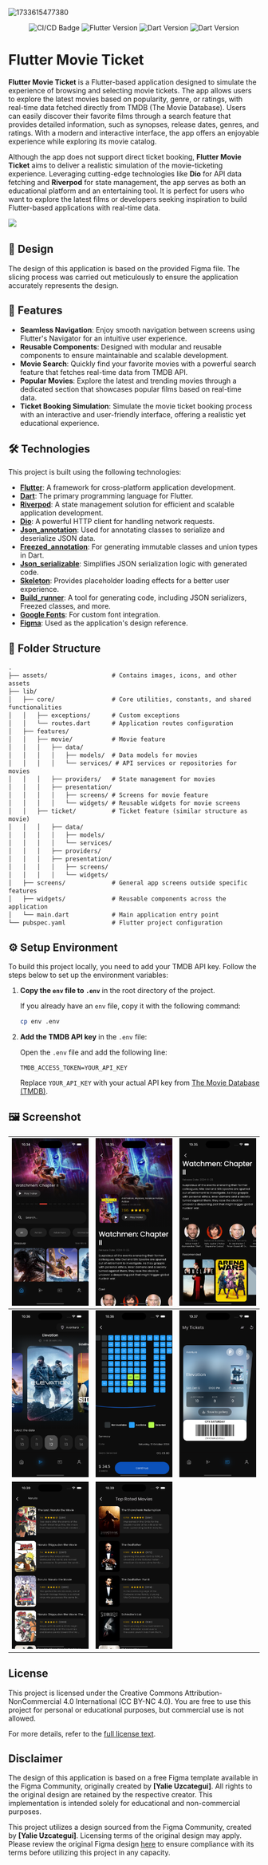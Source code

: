 ![1733615477380](image/README/1733615477380.png)

<p align="center">
    <img src="https://github.com/sh4dowByte/flutter_movie_ticket/actions/workflows/main.yaml/badge.svg?branch=release" alt="CI/CD Badge" style="max-width: 100%;">
    <img src="https://badgen.net/badge/Flutter/3.19.3/blue" alt="Flutter Version" style="max-width: 100%;">
    <img src="https://badgen.net/badge/Dart/3.3.1/blue" alt="Dart Version" style="max-width: 100%;">
    <img src="https://img.shields.io/badge/License-CC%20BY--NC%204.0-lightgrey.svg" alt="Dart Version" style="max-width: 100%;">
</p>

# Flutter Movie Ticket

**Flutter Movie Ticket** is a Flutter-based application designed to simulate the experience of browsing and selecting movie tickets. The app allows users to explore the latest movies based on popularity, genre, or ratings, with real-time data fetched directly from TMDB (The Movie Database). Users can easily discover their favorite films through a search feature that provides detailed information, such as synopses, release dates, genres, and ratings. With a modern and interactive interface, the app offers an enjoyable experience while exploring its movie catalog.

Although the app does not support direct ticket booking, **Flutter Movie Ticket** aims to deliver a realistic simulation of the movie-ticketing experience. Leveraging cutting-edge technologies like **Dio** for API data fetching and **Riverpod** for state management, the app serves as both an educational platform and an entertaining tool. It is perfect for users who want to explore the latest films or developers seeking inspiration to build Flutter-based applications with real-time data.

<a href="https://github.com/sh4dowByte/flutter_movie_ticket/releases/download/v1.0.0%2B1-2/app-release.apk">
    <img src="https://playerzon.com/asset/download.png" width="200" data-canonical-src="https://playerzon.com/asset/download.png" style="max-width: 100%;">
</a>

## 🎨 Design

The design of this application is based on the provided Figma file. The slicing process was carried out meticulously to ensure the application accurately represents the design.

## 🚀 Features

- **Seamless Navigation**: Enjoy smooth navigation between screens using Flutter's Navigator for an intuitive user experience.
- **Reusable Components**: Designed with modular and reusable components to ensure maintainable and scalable development.
- **Movie Search**: Quickly find your favorite movies with a powerful search feature that fetches real-time data from TMDB API.
- **Popular Movies**: Explore the latest and trending movies through a dedicated section that showcases popular films based on real-time data.
- **Ticket Booking Simulation**: Simulate the movie ticket booking process with an interactive and user-friendly interface, offering a realistic yet educational experience.

## 🛠️ Technologies

This project is built using the following technologies:

- **[Flutter](https://flutter.dev/)**: A framework for cross-platform application development.
- **[Dart](https://dart.dev/)**: The primary programming language for Flutter.
- **[Riverpod](https://riverpod.dev/)**: A state management solution for efficient and scalable application development.
- **[Dio](https://pub.dev/packages/dio)**: A powerful HTTP client for handling network requests.
- **[Json_annotation](https://pub.dev/packages/json_annotation)**: Used for annotating classes to serialize and deserialize JSON data.
- **[Freezed_annotation](https://pub.dev/packages/freezed_annotation)**: For generating immutable classes and union types in Dart.
- **[Json_serializable](https://pub.dev/packages/json_serializable)**: Simplifies JSON serialization logic with generated code.
- **[Skeleton](https://pub.dev/packages/skeleton)**: Provides placeholder loading effects for a better user experience.
- **[Build_runner](https://pub.dev/packages/build_runner)**: A tool for generating code, including JSON serializers, Freezed classes, and more.
- **[Google Fonts](https://fonts.google.com/)**: For custom font integration.
- **[Figma](https://www.figma.com/)**: Used as the application's design reference.

## 📂 Folder Structure

```plaintext
.
├── assets/                  # Contains images, icons, and other assets  
├── lib/  
│   ├── core/                # Core utilities, constants, and shared functionalities  
│   │   ├── exceptions/      # Custom exceptions  
│   │   └── routes.dart      # Application routes configuration 
│   ├── features/  
│   │   ├── movie/           # Movie feature  
│   │   │   ├── data/  
│   │   │   │   ├── models/  # Data models for movies  
│   │   │   │   └── services/ # API services or repositories for movies  
│   │   │   ├── providers/   # State management for movies  
│   │   │   ├── presentation/  
│   │   │   │   ├── screens/ # Screens for movie feature  
│   │   │   │   └── widgets/ # Reusable widgets for movie screens  
│   │   ├── ticket/          # Ticket feature (similar structure as movie)  
│   │   │   ├── data/  
│   │   │   │   ├── models/  
│   │   │   │   └── services/  
│   │   │   ├── providers/  
│   │   │   ├── presentation/  
│   │   │   │   ├── screens/  
│   │   │   │   └── widgets/  
│   ├── screens/             # General app screens outside specific features  
│   ├── widgets/             # Reusable components across the application  
│   └── main.dart            # Main application entry point  
└── pubspec.yaml             # Flutter project configuration  

```


## ⚙️ Setup Environment

To build this project locally, you need to add your TMDB API key. Follow the steps below to set up the environment variables:

1. **Copy the `env` file to `.env`** in the root directory of the project.
   
   If you already have an `env` file, copy it with the following command:
   ```bash
   cp env .env
   ```

2. **Add the TMDB API key** in the `.env` file:

   Open the `.env` file and add the following line:
   ```plaintext
   TMDB_ACCESS_TOKEN=YOUR_API_KEY
   ```

   Replace `YOUR_API_KEY` with your actual API key from [The Movie Database (TMDB)](https://www.themoviedb.org/).


## 🖼️ Screenshot

| ![1733625287946](image/README/1733625287946.png) | ![1733625332802](image/README/1733625332802.png) | ![1733625358748](image/README/1733625358748.png) |
| ---------------------------------------------- | ---------------------------------------------- | ---------------------------------------------- |
| ![1733625395891](image/README/1733625395891.png) | ![1733625426230](image/README/1733625426230.png) | ![1733625447697](image/README/1733625447697.png) |
| ![1733625551943](image/README/1733625551943.png) | ![1733625578318](image/README/1733625578318.png) |                                                |

## License

This project is licensed under the Creative Commons Attribution-NonCommercial 4.0 International (CC BY-NC 4.0).
You are free to use this project for personal or educational purposes, but commercial use is not allowed.

For more details, refer to the [full license text](LICENSE).

## Disclaimer

The design of this application is based on a free Figma template available in the Figma Community, originally created by **[Yalie Uzcategui]**. All rights to the original design are retained by the respective creator. This implementation is intended solely for educational and non-commercial purposes.

This project utilizes a design sourced from the Figma Community, created by **[Yalie Uzcategui]**. Licensing terms of the original design may apply. Please review the original Figma design [here](https://www.figma.com/community/file/1389799043219043260) to ensure compliance with its terms before utilizing this project in any capacity.
